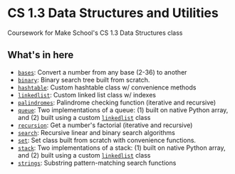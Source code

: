 # CS 1.3 Data Structures and Utilities
Coursework for Make School's CS 1.3 Data Structures class

## What's in here
- [`bases`](/tree/master/bases.py): Convert a number from any base (2-36) to another
- [`binary`](/tree/master/binarytree.py): Binary search tree built from scratch.
- [`hashtable`](/tree/master/hashtable.py): Custom hashtable class w/ convenience methods
- [`linkedlist`](/tree/master/linkedlist): Custom linked list class w/ indexes
- [`palindromes`](/tree/master/palindromes.py): Palindrome checking function (iterative and recursive)
- [`queue`](/tree/master/queue.py): Two implementations of a queue: (1) built on native Python array, and (2) built using a custom [`linkedlist`](/tree/master/linkedlist.py) class
- [`recursion`](/tree/master/recursion.py): Get a number's factorial (iterative and recursive)
- [`search`](/tree/master/search.py): Recursive linear and binary search algorithms
- [`set`](/tree/master/set.py): Set class built from scratch with convenience functions.
- [`stack`](/tree/master/queue.py): Two implementations of a stack: (1) built on native Python array, and (2) built using a custom [`linkedlist`](/tree/master/linkedlist.py) class
- [`strings`](/tree/master/strings.py): Substring pattern-matching search functions

